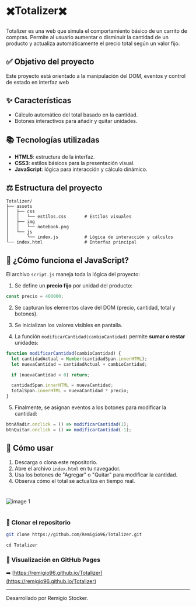 # ✖️Totalizer✖️

Totalizer es una  web que simula el comportamiento básico de un carrito de compras. Permite al usuario aumentar o disminuir la cantidad de un producto y actualiza automáticamente el precio total según un valor fijo.

## ✅ Objetivo del proyecto

Este proyecto está orientado a la  manipulación del DOM, eventos y control de estado en interfaz web

## ✨ Características

- Cálculo automático del total basado en la cantidad.
- Botones interactivos para añadir y quitar unidades.

## 📚 Tecnologías utilizadas

- **HTML5**: estructura de la interfaz.
- **CSS3**: estilos básicos para la presentación visual.
- **JavaScript**: lógica para interacción y cálculo dinámico.

## ⚖️ Estructura del proyecto

```
Totalizer/
├── assets
│   ├── css
│   │   └── estilos.css       # Estilos visuales
│   ├── img
│   │   └── notebook.png
│   └── js
│       └── index.js          # Lógica de interacción y cálculos
└── index.html                # Interfaz principal
```
## 🧠 ¿Cómo funciona el JavaScript?

El archivo `script.js` maneja toda la lógica del proyecto:

1. Se define un **precio fijo** por unidad del producto:
```js
const precio = 400000;
```

2. Se capturan los elementos clave del DOM (precio, cantidad, total y botones).
3. Se inicializan los valores visibles en pantalla.

4. La función `modificarCantidad(cambioCantidad)` permite **sumar o restar** unidades:
```js
function modificarCantidad(cambioCantidad) {
  let cantidadActual = Number(cantidadSpan.innerHTML);
  let nuevaCantidad = cantidadActual + cambioCantidad;

  if (nuevaCantidad < 0) return;

  cantidadSpan.innerHTML = nuevaCantidad;
  totalSpan.innerHTML = nuevaCantidad * precio;
}
```
5. Finalmente, se asignan eventos a los botones para modificar la cantidad:
```js
btnAñadir.onclick = () => modificarCantidad(1);
btnQuitar.onclick = () => modificarCantidad(-1);
```


## 🔧 Cómo usar

1. Descarga o clona este repositorio.
2. Abre el archivo `index.html` en tu navegador.
3. Usa los botones de "Agregar" o "Quitar" para modificar la cantidad.
4. Observa cómo el total se actualiza en tiempo real.
   
#
![image 1](https://github.com/user-attachments/assets/3ed93d71-cc4f-4c03-b1a9-754a3cb98a29)
#

### 🔁 Clonar el repositorio

```bash
git clone https://github.com/Remigio96/Totalizer.git
```
```
cd Totalizer
```
### 🚀 Visualización en GitHub Pages

➡️ [https://remigio96.github.io/Totalizer](https://remigio96.github.io/Totalizer)



---

Desarrollado por Remigio Stocker.
